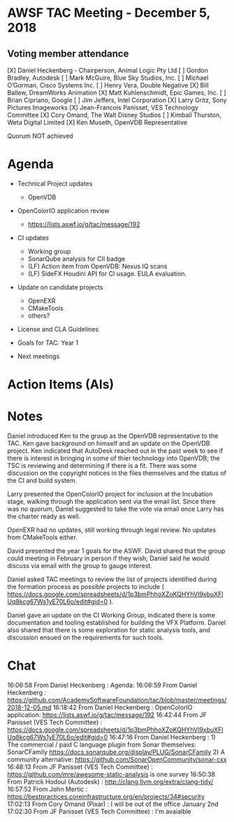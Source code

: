 # AWSF TAC Meeting - December 5, 2018

## Voting member attendance

[X] Daniel Heckenberg - Chairperson, Animal Logic Pty Ltd
[ ] Gordon Bradley, Autodesk
[ ] Mark McGuire, Blue Sky Studios, Inc.
[ ] Michael O’Gorman, Cisco Systems Inc.
[ ] Henry Vera, Double Negative
[X] Bill Ballew, DreamWorks Animation
[X] Matt Kuhlenschmidt, Epic Games, Inc.
[ ] Brian Cipriano, Google
[ ] Jim Jeffers, Intel Corporation
[X] Larry Gritz, Sony Pictures Imageworks
[X] Jean-Francois Panisset, VES Technology Committee
[X] Cory Omand, The Walt Disney Studios
[ ] Kimball Thurston, Weta Digital Limited
[X] Ken Museth, OpenVDB Representative

Quorum NOT achieved

# Agenda

- Technical Project updates
  - OpenVDB

- OpenColorIO application review
  - https://lists.aswf.io/g/tac/message/192

- CI updates
  - Working group
  - SonarQube analysis for CII badge
  - (LF) Action item from OpenVDB: Nexus IQ scans
  - (LF) SideFX Houdini API for CI usage.  EULA evaluation.

- Update on candidate projects
  - OpenEXR
  - CMakeTools
  - others?

- License and CLA Guidelines

- Goals for TAC: Year 1

- Next meetings

# Action Items (AIs)

# Notes

Daniel introduced Ken to the group as the OpenVDB representative to the TAC. Ken gave background on himself and an update on the OpenVDB project. Ken indicated that AutoDesk reached out in the past week to see if there is interest in bringing in some of thier technology into OpenVDB; the TSC is reviewing and determining if there is a fit. There was some discussion on the copyright notices in the files themselves and the status of the CI and build system.

Larry presented the OpenColorIO project for inclusion at the Incubation stage, walking through the application sent via the email list. Since there was no quorum, Daniel suggested to take the vote via email once Larry has the charter ready as well.

OpenEXR had no updates, still working through legal review. No updates from CMakeTools either.

David presented the year 1 goals for the ASWF. David shared that the group could meeting in February in person if they wish; Daniel said he would discuss via email with the group to gauge interest.

Daniel asked TAC meetings to review the list of projects identified during the formation process as possible projects to include ( https://docs.google.com/spreadsheets/d/1p3bmPhhoXZoKQHYhVI9xbuXFlUq8kcg67Ws1yE70L6o/edit#gid=0 ).

Daniel gave an update on the CI Working Group, indicated there is some documentation and tooling established for building the VFX Platform. Daniel also shared that there is some exploration for static analysis tools, and discussion ensued on the requirements for such tools.

# Chat

16:06:58	 From Daniel Heckenberg : Agenda:
16:06:59	 From Daniel Heckenberg : https://github.com/AcademySoftwareFoundation/tac/blob/master/meetings/2018-12-05.md
16:18:42	 From Daniel Heckenberg : OpenColorIO application: https://lists.aswf.io/g/tac/message/192
16:42:44	 From JF Panisset (VES Tech Committee) : https://docs.google.com/spreadsheets/d/1p3bmPhhoXZoKQHYhVI9xbuXFlUq8kcg67Ws1yE70L6o/edit#gid=0
16:47:16	 From Daniel Heckenberg : 1) The commercial / paid  C language plugin from Sonar themselves:
   SonarCFamily https://docs.sonarqube.org/display/PLUG/SonarCFamily
2) A community alternative:
   https://github.com/SonarOpenCommunity/sonar-cxx
16:48:13	 From JF Panisset (VES Tech Committee) : https://github.com/mre/awesome-static-analysis is one survey
16:50:38	 From Patrick Hodoul (Autodesk) : http://clang.llvm.org/extra/clang-tidy/
16:57:52	 From John Mertic : https://bestpractices.coreinfrastructure.org/en/projects/34#security
17:02:13	 From Cory Omand (Pixar) : I will be out of the office January 2nd
17:02:30	 From JF Panisset (VES Tech Committee) : I'm avaialble
